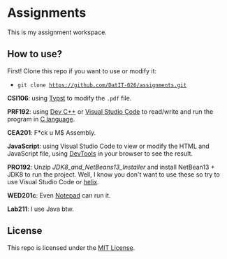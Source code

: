 # Assignments
This is my assignment workspace.

## How to use?
First! Clone this repo if you want to use or modify it:

- <code>git clone https://github.com/DatIT-026/assignments.git</code>

**CSI106**: using [Typst](https://typst.app/) to modify the `.pdf` file.

**PRF192**: using [Dev C++](https://bloodshed.net/) or [Visual Studio Code](https://code.visualstudio.com/) to read/write and run the program in [C language](https://en.wikipedia.org/wiki/C_(programming_language)).

**CEA201**: F*ck u M$ Assembly.

**JavaScript**: using Visual Studio Code to view or modify the HTML and JavaScript file, using [DevTools](https://en.wikipedia.org/wiki/Web_development_tools) in your browser to see the result.

**PRO192**: Unzip _JDK8_and_NetBeans13_Installer_ and install NetBean13 + JDK8 to run the project. Well, I know you don't want to use these so try to use Visual Studio Code or [helix](https://helix-editor.com/).

**WED201c**: Even [Notepad](https://en.wikipedia.org/wiki/Windows_Notepad) can run it.

**Lab211**: I use Java btw.

## License
This repo is licensed under the [MIT License](LICENSE).